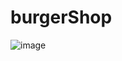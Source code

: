 # burgerShop
![image](https://github.com/safacanmetin/burgerShop/assets/48357757/5f6c1dd2-5c37-4c5a-b1ee-2b699d8910ba)
